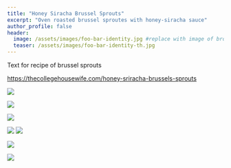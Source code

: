 ```yaml
---
title: "Honey Siracha Brussel Sprouts"
excerpt: "Oven roasted brussel sproutes with honey-siracha sauce"
author_profile: false
header:
  image: /assets/images/foo-bar-identity.jpg #replace with image of brownies
  teaser: /assets/images/foo-bar-identity-th.jpg
---
```


Text for recipe of brussel sprouts

https://thecollegehousewife.com/honey-sriracha-brussels-sprouts

![](/assets/Honey-Siracha-Brussel-Sprouts/Honey-Siracha-Brussel-Sprouts-image-1.jpg)

![](/assets/Honey-Siracha-Brussel-Sprouts/Honey-Siracha-Brussel-Sprouts-image-2.jpg)

![](/assets/Honey-Siracha-Brussel-Sprouts/Honey-Siracha-Brussel-Sprouts-image-3.jpg)

![](assets/Honey-Siracha-Brussel-Sprouts/Honey-Siracha-Brussel-Sprouts-image-4.jpg)
![](/assets/Honey-Siracha-Brussel-Sprouts/Honey-Siracha-Brussel-Sprouts-image-5.jpg)

![](/assets/Honey-Siracha-Brussel-Sprouts/Honey-Siracha-Brussel-Sprouts-image-6.jpg)

![](/assets/Honey-Siracha-Brussel-Sprouts/Honey-Siracha-Brussel-Sprouts-image-7.jpg)
